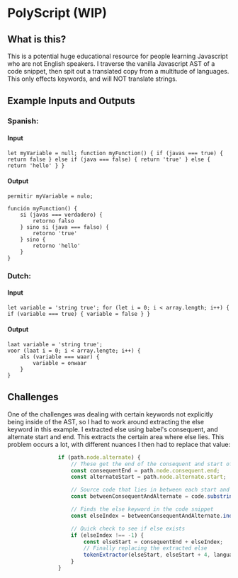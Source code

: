 # PolyScript (WIP)

## What is this?
This is a potential huge educational resource for people learning Javascript who are not English speakers. I traverse the vanilla Javascript AST of a code snippet, then spit out a translated copy from a multitude of languages. This only effects keywords, and will NOT translate strings.

## Example Inputs and Outputs
### Spanish:
#### Input
```
let myVariable = null; function myFunction() { if (javas === true) { return false } else if (java === false) { return 'true' } else { return 'hello' } }
```
#### Output
```
permitir myVariable = nulo;

función myFunction() {
    si (javas === verdadero) {
        retorno falso
    } sino si (java === falso) {
        retorno 'true'
    } sino {
        retorno 'hello'
    }
}
```

### Dutch:
#### Input
```
let variable = 'string true'; for (let i = 0; i < array.length; i++) { if (variable === true) { variable = false } }
```

#### Output
```
laat variable = 'string true';
voor (laat i = 0; i < array.lengte; i++) {
    als (variable === waar) {
        variable = onwaar
    }
}
```

## Challenges
One of the challenges was dealing with certain keywords not explicitly being inside of the AST, so I had to work around extracting the else keyword in this example. I extracted else using babel's consequent, and alternate start and end. This extracts the certain area where else lies. This problem occurs a lot, with different nuances I then had to replace that value:
```js
                if (path.node.alternate) {
                    // These get the end of the consequent and start of alternate. This achieves the else guaranteed in between these statements
                    const consequentEnd = path.node.consequent.end;
                    const alternateStart = path.node.alternate.start;

                    // Source code that lies in between each start and end
                    const betweenConsequentAndAlternate = code.substring(consequentEnd, alternateStart);

                    // Finds the else keyword in the code snippet
                    const elseIndex = betweenConsequentAndAlternate.indexOf('else');

                    // Quick check to see if else exists
                    if (elseIndex !== -1) {
                        const elseStart = consequentEnd + elseIndex;
                        // Finally replacing the extracted else
                        tokenExtractor(elseStart, elseStart + 4, languageMap.else)
                    }
                }
```
